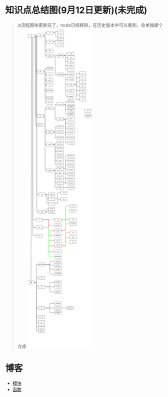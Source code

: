 # 知识点总结图(9月12日更新)(未完成)
> js流程图快更新完了，node已经移除，在历史版本中可以看到，会单独建个仓库
![](image/js知识点1.png)
# 博客
- [模块](blog/模块.md)
- [函数](blog/函数.md)